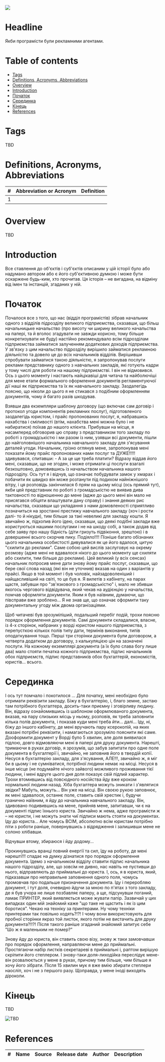 <img src="https://img.shields.io/badge/Maintained%3F-yes-green.svg"/>

# Headline
Якби програмісти були рекламними агентами. 

# Table of contents
- [Tags](./HistoryAtWork_uk.md#tags)
- [Definitions, Acronyms, Abbreviations](./HistoryAtWork_uk.md#definitions-acronyms-abbreviations)
- [Overview](./HistoryAtWork_uk.md#overview)
- [Introduction](./HistoryAtWork_uk.md#introduction)
- [Початок](./HistoryAtWork_uk.md#%D0%BF%D0%BE%D1%87%D0%B0%D1%82%D0%BE%D0%BA)
- [Серединка](./HistoryAtWork_uk.md#%D1%81%D0%B5%D1%80%D0%B5%D0%B4%D0%B8%D0%BD%D0%BA%D0%B0)
- [Кінець](./HistoryAtWork_uk.md#%D0%BA%D1%96%D0%BD%D0%B5%D1%86%D1%8C)
- [References](./HistoryAtWork_uk.md#references)

# Tags
TBD

# Definitions, Acronyms, Abbreviations
| # | Abbreviation or Acronym | Definition     |
| - | ------------------------|:--------------:|
| 1 |

# Overview
TBD 

# Introduction
Все ставлення до об'єктів і суб'єктів описаним у цій історії було або надумано автором або є його суб'єктивною думкою і може бути оскаржене будь-ким, хто прочитав.
Ця історія – не вигадана, на відміну від імен та інстанцій, згаданих у ній. 

# Початок
Почалося все з того, що нас (відділ програмістів) зібрав начальник одного з відділів підрозділу великого підприємства, сказавши, що більш начальницьке начальство (про висоту чи ширину великого начальства на папері, та й вголос згадувати не завжди корисно, тому більше конкретизувати не буду) настійно рекомендувало всім підрозділам підприємства займатися залученням додаткових доходів підприємства.
У зв'язку з цим начальство підрозділу вирішило займатися рекламною діяльністю та довело це до всіх начальників відділів.
Вирішивши спробувати займатися такою діяльністю, я запропонував послуги реклами представнику одного з навчальних закладів, які готують кадри у тому числі для роботи на нашому підприємстві.
І він не відмовився.
Ось з цього моменту і настають найцікавіші для читача та найболючіші для мене етапи формального оформлення документів регламентуючої дії наші як підприємства та їх як навчального закладу.
Заздалегідь поясню, що ніколи до цього я не стикався з подібним оформленням документів, чому й багато разів шкодував.

Взявши два екземпляри шаблону договору (що включає сам договір і протокол угоди компонентів рекламних послуг), підготовленого заздалегідь юристом, і прайс пропонованих послуг, я, набравшись нахабства і сміливості (втім, нахабства мені можна було і не набиратися) поїхав до нашого клієнта.
Прибувши на місце, я насамперед обговорив цю справу з представником того закладу по роботі з громадськістю і ми разом із ним, узявши всі документи, пішли до найголовнішого начальника навчального закладу для з'ясування деталей угоди.
Начальник, грізно оглянув мене, запропонував мені показати йому прайс пропонованих нами послуг та ДУЖЕ!!!!! здивувався, спитавши: - А за це ще треба платити?
Відразу віддав його мені, сказавши, що не згоден, і може отримати ці послуги взагалі безкоштовно, домовившись із начальством начальника нашого підрозділу.
Ось тут я і відчув, що означає побудувати замок у хмарах і побачити як швидко він може розтанути під подихом найніжнішого вітру, і ця розповідь закінчилася б прям на цьому місці (ось прямий тут), якби цей представник по роботі з громадськістю не виявив дива тактовності по відношенню до мене (адже до цього мені він мало не присягався обіцяти влаштувати дану справу) і знання деяких рис начальства, сказавши що укладання з нами домовленості сприятливо позначиться на зростанні престижу навчального закладу (хоч і рости далі- то й нікуди), тим більше за такі невеликі для закладу кошти.
Я звичайно ж, підхопив його ідею, сказавши, що деякі подібні заклади вже користуються нашими послугами і не на шкоду собі, а також додав від себе заяву про нашу бідність (діти гризуть підвіконня, зрештою) і в довершенні всього скорчив пику. Подіяло!!!!
Пізніше багато обізнаних цього начальника особистості дивувалися як це його вдалося, цитую "схилити до реклами".
Саме собою цей вислів заслуговує на окрему розмову (адже мені не вдавалося нікого до цього моменту ще схиляти або схилити, тим більше до реклами).
Цей великий (у всіх сенсах) начальник попросив мене дати знову йому прайс послуг, сказавши, що бере свої слова назад (які він не уточнив) вказав на один з варіантів у прайсі.
Якщо в той момент і був чоловік, найзадоволеніший і найщасливіший на світі, то це був я.
Я вилетів з кабінету, на парах щастя, забувши про "зв'язкового з громадськістю" і, мало не збивши якогось чергового відвідувача, який чекав на аудієнцію у начальства, помчав оформляти документи.
Яким я був наївним, думаючи, що півсправи вже зроблено...
Я не знав ще, що означає оформити таку документальну угоду між двома організаціями.

Щоб читачеві був зрозуміліший, подальший перебіг подій, трохи поясню порядок оформлення документів.
Самі документи складалися, власне, із 4-х сторінок, набраних у ворді юристом нашого підприємства, з перепусткою кількох полів типу дати, термінів виконання, типів оподаткування тощо.
Перші три сторінки документа були договором, а четверта додатком до договору, з калькуляцією цін на зазначені послуги.
На кожному екземплярі документа (а їх було слава богу лише два) мало стояти печатка кожного підприємства, підпис начальників обох підприємств, підпис представників обох бухгалтерій, економістів, юристів… всього.

# Серединка 
І ось тут помчало і покотилося ...
Для початку, мені необхідно було отримати реквізити закладу.
Біжу в бухгалтерію, і, благо земне, застаю там потрібного бухгалтера, досить-таки приємну і зговірливу людину.
Він, відразу ознайомившись із шаблоном оформлюваного документа, вказав, на пару слизьких місць у ньому, розповів, як треба заповнити кілька полів документа, і показав куди мені треба йти... далі...
Іду, ні, біжу до іншого кабінету, де мені вручають пару ксерокопій, на яких вказані потрібні реквізити, і намагаються зрозуміло пояснити які саме.
Дооформити документ у Ворді було 5 хвилин, але доля виявилася підлою, довго відмовляючи мені в папері для друку документа.
Нарешті, тримаючи в руках договір, я зрозумів, що забув запитати про одне поле документа в бухгалтерії і, звичайно, не заповнив його в твердій копії.
Несуся в бухгалтерію закладу, для з'ясування, АЛЕ!!!, звичайно ж, я міг би в цьому і не сумніватися, потрібної людини немає на місці.
Несуся в інше місце (не подумайте нічого зайвого) можливого проживання тієї людини, і мені вдруге цього дня доля показує свій підлий характер.
Трохи втомившись від повсюдного носійства йду вже кроком нормальної людини назад.
Хіба бухгалтера можуть зникати і з'являтися звідки?
Мабуть, можуть...
Він уже на місці.
Він своєю рукою заповнює, як мені здавалося, останнє поле, ставить свій хрестик і, будучи гранично наївним, я йду до начальника навчального закладу.
Він, здивовано подивившись на мене, прийняв мене, запитавши, чи є на документі підпис їхнього юриста.
Звичайно ж нема, адже програмісти ж – не юристи, і не можуть знати чиї підписи мають стояти на документах.
Іду до юриста...
Але чомусь ВСІМ, абсолютно всім юристам потрібно піти з роботи раніше, повернувшись з відрядження і залишивши мене не солоно хлібавши.

Відчувши втому, збираюся і йду додому...

Прокинувшись вранці повний енергії та сил, їду на роботу, де мені нарешті!!! спадає на думку дізнатися про порядок оформлення документа.
Ідемо з начальником відділу ставити підпис начальника нашого підрозділу, але, що зовсім не дивно, нас навіть не пустивши до нього, відправляють до приймальні до юриста.
І, ось, я в юриста, який, підказавши про неправильне заповнення одного поля, чомусь промовчав про подальше призначення документа.
Іду і переробляю документ, і тут доля, очевидно йдучи за мною по п'ятах з того закладу, де я був учора не лише позбавляє паперу, а ще, підсунувши поганий, ламає ПРИНТЕР, який виявляється може жувати папір.
Зазвичай у цих випадках один мій знайомий каже "що таке не щастить і як із цим боротися".
Чекаю на техніку за принтерами.
Ну чому техніки принтерами так повільно ходять?!?!
І чому вони використовують для пробної сторінки якраз той листок, якого потім не вистачить для друку документа?!!?!
Після такого раніше згаданий знайомий запитує себе "Шо ж я маленьким не помер?"

Знову йду до юриста, він ставить свою візу, знову ж таки замовчавши про порядок оформлення, направляючи мене до приймальні.
Простягаючи набір листків секретареві в приймальні і, раптом вирішую скріпити його степлером.
І знову-таки доля-лиходійка переслідує мене-він розвалюється у мене в руках, причому тим більше, чим більше я хочу його зібрати.
Після 15 хвилин мук я вже вмію збирати степлери наосліп, хоч і не з першого разу.
Щоправда, у мене іноді виходять діроколи.

# Кінець
TBD

<img src="./Images/TBD.jpg" alt="TBD" />

# References
| # | Name                 | Source                | Release date           |  Author                 | Description   |
| - | ---------------------|---------------------- |----------------------- | ----------------------- |:-------------:|
